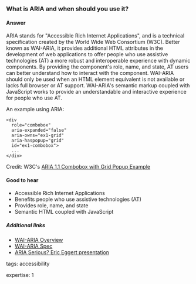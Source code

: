 ### What is ARIA and when should you use it?

#### Answer

ARIA stands for "Accessible Rich Internet Applications", and is a technical specification created by the World Wide Web Consortium (W3C). Better known as WAI-ARIA, it provides additional HTML attributes in the development of web applications to offer people who use assistive technologies (AT) a more robust and interoperable experience with dynamic components. By providing the component's role, name, and state, AT users can better understand how to interact with the component. WAI-ARIA should only be used when an HTML element equivalent is not available or lacks full browser or AT support. WAI-ARIA's semantic markup coupled with JavaScript works to provide an understandable and interactive experience for people who use AT.

An example using ARIA:

```
<div 
  role="combobox"
  aria-expanded="false"
  aria-owns="ex1-grid"
  aria-haspopup="grid"
  id="ex1-combobox">
  ...
</div>
```
Credit: W3C's [ARIA 1.1 Combobox with Grid Popup Example](https://w3c.github.io/aria-practices/examples/combobox/aria1.1pattern/grid-combo.html)

#### Good to hear

* Accessible Rich Internet Applications
* Benefits people who use assistive technologies (AT)
* Provides role, name, and state
* Semantic HTML coupled with JavaScript

##### Additional links

* [WAI-ARIA Overview](https://www.w3.org/WAI/standards-guidelines/aria/)
* [WAI-ARIA Spec](https://www.w3.org/TR/wai-aria/)
* [ARIA Serious? Eric Eggert presentation](https://youtu.be/4bH57rWPnYo)

tags: accessibility

expertise: 1

